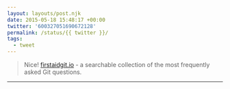 ```yaml
---
layout: layouts/post.njk
date: 2015-05-18 15:48:17 +00:00
twitter: '600327051690672128'
permalink: /status/{{ twitter }}/
tags: 
  - tweet
---
```


> Nice! [firstaidgit.io](http://firstaidgit.io) - a searchable collection of the most frequently asked Git questions.

---
